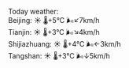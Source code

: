 Today weather:  
Beijing: ☀️ 🌡️+5°C 🌬️↙7km/h  
Tianjin: ☀️ 🌡️+3°C 🌬️↘4km/h  
Shijiazhuang: ☀️ 🌡️+4°C 🌬️←3km/h  
Tangshan: ☀️ 🌡️+3°C 🌬️↓5km/h  
